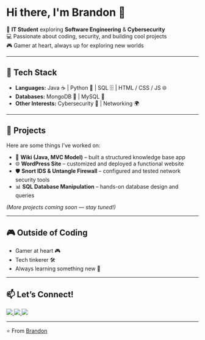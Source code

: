 # Hi there, I'm Brandon 👋

🚀 **IT Student** exploring **Software Engineering** & **Cybersecurity**  
💻 Passionate about coding, security, and building cool projects  
🎮 Gamer at heart, always up for exploring new worlds  

---

## 🔧 Tech Stack  
- **Languages:** Java ☕ | Python 🐍 | SQL 🗄️ | HTML / CSS / JS 🌐  
- **Databases:** MongoDB 🍃 | MySQL 🐬  
- **Other Interests:** Cybersecurity 🔐 | Networking 🌍  

---

## 📂 Projects  
Here are some things I’ve worked on:  
- 📝 **Wiki (Java, MVC Model)** – built a structured knowledge base app  
- 🌐 **WordPress Site** – customized and deployed a functional website  
- 🛡️ **Snort IDS & Untangle Firewall** – configured and tested network security tools  
- 📊 **SQL Database Manipulation** – hands-on database design and queries  

*(More projects coming soon — stay tuned!)*  

---

## 🎮 Outside of Coding  
- Gamer at heart 🎮  
- Tech tinkerer 🛠️  
- Always learning something new 🌱  

---

## 📫 Let’s Connect!  

<p align="left">
  <a href="https://github.com/brandonOS8">
    <img src="https://img.shields.io/badge/GitHub-100000?style=for-the-badge&logo=github&logoColor=white" />
  </a>
  <a href="https://www.linkedin.com/in/brandon-orlando-soelistyo-369192265/">
    <img src="https://img.shields.io/badge/LinkedIn-0077B5?style=for-the-badge&logo=linkedin&logoColor=white" />
  </a>
  <a href="https://www.instagram.com/brandon_o.s_8/">
    <img src="https://img.shields.io/badge/Instagram-E4405F?style=for-the-badge&logo=instagram&logoColor=white" />
  </a>
</p>

---

⭐️ From [Brandon](https://github.com/brandonOS8)  
